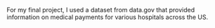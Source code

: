 For my final project, I used a dataset from data.gov that provided information on medical payments for various hospitals across the US. 
